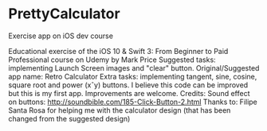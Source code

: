 # PrettyCalculator
Exercise app on iOS dev course

Educational exercise of the iOS 10 & Swift 3: From Beginner to Paid Professional course on Udemy by Mark Price
Suggested tasks: implementing Launch Screen images and "clear" button.
Original/Suggested app name: Retro Calculator
Extra tasks: implementing tangent, sine, cosine, square root and power (xˆy) buttons.
I believe this code can be improved but this is my first app. Improvements are welcome.
Credits:
Sound effect on buttons: http://soundbible.com/185-Click-Button-2.html
Thanks to:
Filipe Santa Rosa for helping me with the calculator design (that has been changed from the suggested design)
